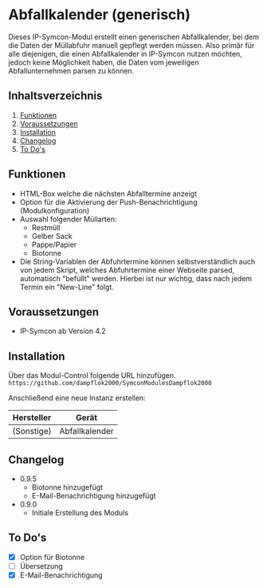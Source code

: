 # Abfallkalender (generisch)
Dieses IP-Symcon-Modul erstellt einen generischen Abfallkalender, bei dem die Daten der Müllabfuhr manuell gepflegt werden müssen. Also primär für alle diejenigen, die einen Abfallkalender in IP-Symcon nutzen möchten, jedoch keine Möglichkeit haben, die Daten vom jeweiligen Abfallunternehmen parsen zu können.

## Inhaltsverzeichnis
1. [Funktionen](#funktionen)
2. [Voraussetzungen](#voraussetzungen)
3. [Installation](#installation)
4. [Changelog](#changelog)
5. [To Do's](#to-dos)

## Funktionen
* HTML-Box welche die nächsten Abfalltermine anzeigt
* Option für die Aktivierung der Push-Benachrichtigung (Modulkonfiguration)
* Auswahl folgender Müllarten:
    * Restmüll
    * Gelber Sack
    * Pappe/Papier
    * Biotonne
* Die String-Variablen der Abfuhrtermine können selbstverständlich auch von jedem Skript, welches Abfuhrtermine einer Webseite parsed, automatisch "befüllt" werden. Hierbei ist nur wichtig, dass nach jedem Termin ein "New-Line" folgt.  

## Voraussetzungen
* IP-Symcon ab Version 4.2

## Installation
Über das Modul-Control folgende URL hinzufügen.  
`https://github.com/dampflok2000/SymconModulesDampflok2000`

Anschließend eine neue Instanz erstellen:

Hersteller         | Gerät       | 
------------ | --------- | 
(Sonstige)       | Abfallkalender   | 

## Changelog
* 0.9.5
    * Biotonne hinzugefügt
    * E-Mail-Benachrichtigung hinzugefügt
* 0.9.0
    * Initiale Erstellung des Moduls

## To Do's
- [x] Option für Biotonne
- [ ] Übersetzung
- [x] E-Mail-Benachrichtigung
